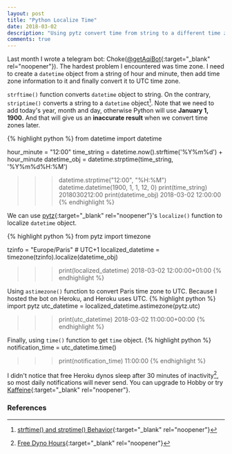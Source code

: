 ```yaml
---
layout: post
title: "Python Localize Time"
date: 2018-03-02
description: "Using pytz convert time from string to a different time zone."
comments: true
---
```

Last month I wrote a telegram bot: Choke([@getAqiBot](https://t.me/getAqiBot){:target="_blank" rel="noopener"}). The hardest problem I encountered was time zone. I need to create a `datetime` object from a string of hour and minute, then add time zone information to it and finally convert it to UTC time zone.

`strftime()` function converts `datetime` object to string. On the contrary, `striptime()` converts a string to a `datetime` object[^1]. Note that we need to add today's year, month and day, otherwise Python will use **January 1, 1900**. And that will give us an **inaccurate result** when we convert time zones later.

{% highlight python %}
from datetime import datetime

hour_minute = "12:00"
time_string = datetime.now().strftime('%Y%m%d') + hour_minute
datetime_obj = datetime.strptime(time_string, '%Y%m%d%H:%M')

>>> datetime.strptime("12:00", "%H:%M")
datetime.datetime(1900, 1, 1, 12, 0)
>>> print(time_string)
2018030212:00
>>> print(datetime_obj)
2018-03-02 12:00:00
{% endhighlight %}

We can use [pytz](https://pypi.python.org/pypi/pytz){:target="_blank" rel="noopener"}'s `localize()` function to localize `datetime` object.

{% highlight python %}
from pytz import timezone

tzinfo = "Europe/Paris" # UTC+1
localized_datetime = timezone(tzinfo).localize(datetime_obj)

>>> print(localized_datetime)
2018-03-02 12:00:00+01:00
{% endhighlight %}

Using `astimezone()` function to convert Paris time zone to UTC. Because I hosted the bot on Heroku, and Heroku uses UTC.
{% highlight python %}
import pytz
utc_datetime = localized_datetime.astimezone(pytz.utc)

>>> print(utc_datetime)
2018-03-02 11:00:00+00:00
{% endhighlight %}

Finally, using `time()` function to get `time` object.
{% highlight python %}
notification_time = utc_datetime.time()

>>> print(notification_time)
11:00:00
{% endhighlight %}

I didn't notice that free Heroku dynos sleep after 30 minutes of inactivity[^2], so most daily notifications will never send. You can upgrade to Hobby or try [Kaffeine](https://kaffeine.herokuapp.com/){:target="_blank" rel="noopener"}.

### References
[^1]: [strftime() and strptime() Behavior](https://docs.python.org/3.6/library/datetime.html#strftime-and-strptime-behavior){:target="_blank" rel="noopener"}

[^2]: [Free Dyno Hours](https://devcenter.heroku.com/articles/free-dyno-hours){:target="_blank" rel="noopener"}